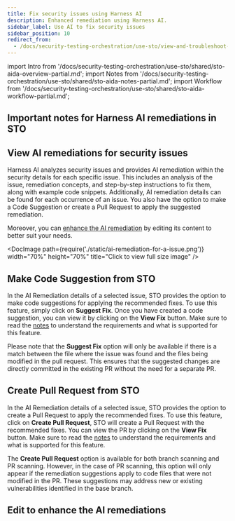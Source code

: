 ```yaml
---
title: Fix security issues using Harness AI
description: Enhanced remediation using Harness AI.
sidebar_label: Use AI to fix security issues
sidebar_position: 10
redirect_from: 
  - /docs/security-testing-orchestration/use-sto/view-and-troubleshoot-vulnerabilities/ai-based-remediations
---
```



import Intro from '/docs/security-testing-orchestration/use-sto/shared/sto-aida-overview-partial.md';
import Notes from '/docs/security-testing-orchestration/use-sto/shared/sto-aida-notes-partial.md';
import Workflow from '/docs/security-testing-orchestration/use-sto/shared/sto-aida-workflow-partial.md';


<Intro />

## Important notes for Harness AI remediations in STO


<Notes />

## View AI remediations for security issues
Harness AI analyzes security issues and provides AI remediation within the security details for each specific issue. This includes an analysis of the issue, remediation concepts, and step-by-step instructions to fix them, along with example code snippets. Additionally, AI remediation details can be found for each occurrence of an issue. You also have the option to make a Code Suggestion or create a Pull Request to apply the suggested remediation.

Moreover, you can [enhance the AI remediation](#edit-to-enhance-the-ai-remediations) by editing its content to better suit your needs.

<DocImage path={require('./static/ai-remediation-for-a-issue.png')} width="70%" height="70%" title="Click to view full size image" />

## Make Code Suggestion from STO

In the AI Remediation details of a selected issue, STO provides the option to make code suggestions for applying the recommended fixes. To use this feature, simply click on **Suggest Fix**. Once you have created a code suggestion, you can view it by clicking on the **View Fix** button. Make sure to read the [notes](#notes-for-code-suggestions-and-create-pull-request-features) to understand the requirements and what is supported for this feature.

Please note that the **Suggest Fix** option will only be available if there is a match between the file where the issue was found and the files being modified in the pull request. This ensures that the suggested changes are directly committed in the existing PR without the need for a separate PR.

## Create Pull Request from STO

In the AI Remediation details of a selected issue, STO provides the option to create a Pull Request to apply the recommended fixes. To use this feature, click on **Create Pull Request**, STO will create a Pull Request with the recommended fixes. You can view the PR by clicking on the **View Fix** button. Make sure to read the [notes](#notes-for-code-suggestions-and-create-pull-request-features) to understand the requirements and what is supported for this feature.

The **Create Pull Request** option is available for both branch scanning and PR scanning. However, in the case of PR scanning, this option will only appear if the remediation suggestions apply to code files that were not modified in the PR. These suggestions may address new or existing vulnerabilities identified in the base branch.

## Edit to enhance the AI remediations

<Workflow />
